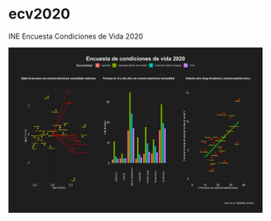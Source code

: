 # ecv2020
INE Encuesta Condiciones de Vida 2020

![](https://github.com/aaant987/ecv2020/blob/master/ecv2020.png)
